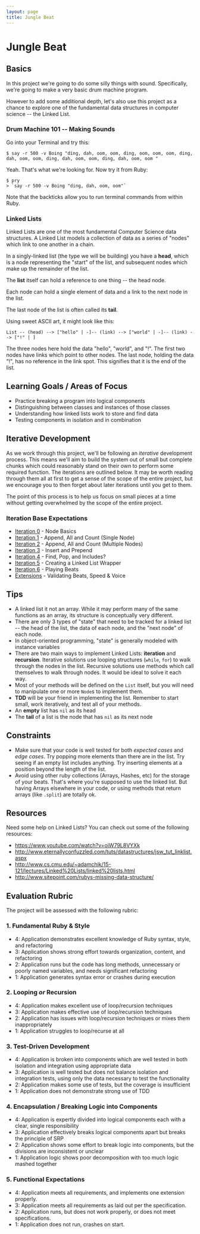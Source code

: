 ```yaml
---
layout: page
title: Jungle Beat
---
```


# Jungle Beat

## Basics

In this project we're going to do some silly things with sound. Specifically, we're going to make a very basic drum machine program.

However to add some additional depth, let's also use this project as a chance to explore one of the fundamental data structures in computer science -- the Linked List.

### Drum Machine 101 -- Making Sounds

Go into your Terminal and try this:

```
$ say -r 500 -v Boing "ding, dah, oom, oom, ding, oom, oom, oom, ding, dah, oom, oom, ding, dah, oom, oom, ding, dah, oom, oom "
```

Yeah. That's what we're looking for. Now try it from Ruby:

```
$ pry
> `say -r 500 -v Boing "ding, dah, oom, oom"`
```

Note that the backticks allow you to run terminal commands from within Ruby.

### Linked Lists

Linked Lists are one of the most fundamental Computer Science data structures. A Linked List models a collection of data as a series of "nodes" which link to one another in a chain.

In a singly-linked list (the type we will be building) you have a __head__, which is a node representing the "start" of the list, and subsequent nodes which make up the remainder of the list.

The __list__ itself can hold a reference to one thing -- the head node.

Each node can hold a single element of data and a link to the next node in the list.

The last node of the list is often called its __tail__.

Using sweet ASCII art, it might look like this:

```
List -- (head) --> ["hello" | -]-- (link) --> ["world" | -]-- (link) --> ["!" | ]
```
The three nodes here hold the data "hello", "world", and "!". The first two nodes have links which point to other nodes. The last node, holding the data "!", has no reference in the link spot. This signifies that it is the end of the list.

## Learning Goals / Areas of Focus

* Practice breaking a program into logical components
* Distinguishing between classes and instances of those classes
* Understanding how linked lists work to store and find data
* Testing components in isolation and in combination

## Iterative Development

As we work through this project, we'll be following an _iterative_ development process. This means we'll aim to build the system out of small but complete chunks which could reasonably stand on their own to perform some required function. The iterations are outlined below. It may be worth reading through them all at first to get a sense of the scope of the entire project, but we encourage you to then forget about later iterations until you get to them.

The point of this process is to help us focus on small pieces at a time without getting overwhelmed by the scope of the entire project.

### Iteration Base Expectations

* [Iteration 0](../jungle_beat_iterations/iteration_0.html) - Node Basics
* [Iteration 1](../jungle_beat_iterations/iteration_1.html) - Append, All and Count (Single Node)
* [Iteration 2](../jungle_beat_iterations/iteration_2.html) - Append, All and Count (Multiple Nodes)
* [Iteration 3](../jungle_beat_iterations/iteration_3.html) - Insert and Prepend
* [Iteration 4](../jungle_beat_iterations/iteration_4.html) - Find, Pop, and Includes?
* [Iteration 5](../jungle_beat_iterations/iteration_5.html) - Creating a Linked List Wrapper
* [Iteration 6](../jungle_beat_iterations/iteration_6.html) - Playing Beats
* [Extensions](../jungle_beat_iterations/extensions.html) - Validating Beats, Speed & Voice

## Tips

* A linked list it not an array. While it may perform many of the same functions as an array, its structure is conceptually very different.
* There are only 3 types of "state" that need to be tracked for a linked list -- the head of the list, the data of each node, and the "next node" of each node.
* In object-oriented programming, "state" is generally modeled with instance variables
* There are two main ways to implement Linked Lists: __iteration__ and __recursion__. Iterative solutions use looping structures (`while`, `for`) to walk through the nodes in the list. Recursive solutions use methods which call themselves to walk through nodes. It would be ideal to solve it each way.
* Most of your methods will be defined on the `List` itself, but you will need to manipulate one or more `Node`s to implement them.
* __TDD__ will be your friend in implementing the list. Remember to start small, work iteratively, and test all of your methods.
* An __empty__ list has `nil` as its head
* The __tail__ of a list is the node that has `nil` as its next node

## Constraints

* Make sure that your code is well tested for both *expected cases* and *edge cases*. Try popping more elements than there are in the list. Try seeing if an empty list includes anything. Try inserting elements at a position beyond the length of the list.
* Avoid using other ruby collections (Arrays, Hashes, etc) for the storage of your beats. That's where you're supposed to use the linked list. But having Arrays elsewhere in your code, or using methods that return arrays (like `.split`) are totally ok.

## Resources

Need some help on Linked Lists? You can check out some of the following resources:

* https://www.youtube.com/watch?v=oiW79L8VYXk
* http://www.eternallyconfuzzled.com/tuts/datastructures/jsw_tut_linklist.aspx
* http://www.cs.cmu.edu/~adamchik/15-121/lectures/Linked%20Lists/linked%20lists.html
* http://www.sitepoint.com/rubys-missing-data-structure/

## Evaluation Rubric

The project will be assessed with the following rubric:

### 1. Fundamental Ruby & Style

* 4:  Application demonstrates excellent knowledge of Ruby syntax, style, and refactoring
* 3:  Application shows strong effort towards organization, content, and refactoring
* 2:  Application runs but the code has long methods, unnecessary or poorly named variables, and needs significant refactoring
* 1:  Application generates syntax error or crashes during execution

### 2. Looping *or* Recursion

* 4: Application makes excellent use of loop/recursion techniques
* 3: Application makes effective use of loop/recursion techniques
* 2: Application has issues with loop/recursion techniques or mixes them inappropriately
* 1: Application struggles to loop/recurse at all

### 3. Test-Driven Development

* 4: Application is broken into components which are well tested in both isolation and integration using appropriate data
* 3: Application is well tested but does not balance isolation and integration tests, using only the data necessary to test the functionality
* 2: Application makes some use of tests, but the coverage is insufficient
* 1: Application does not demonstrate strong use of TDD

### 4. Encapsulation / Breaking Logic into Components

* 4: Application is expertly divided into logical components each with a clear, single responsibility
* 3: Application effectively breaks logical components apart but breaks the principle of SRP
* 2: Application shows some effort to break logic into components, but the divisions are inconsistent or unclear
* 1: Application logic shows poor decomposition with too much logic mashed together

### 5. Functional Expectations

* 4: Application meets all requirements, and implements one extension properly.
* 3: Application meets all requirements as laid out per the specification.
* 2: Application runs, but does not work properly, or does not meet specifications.
* 1: Application does not run, crashes on start.
